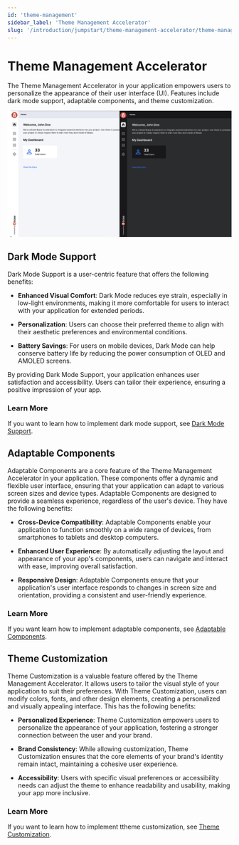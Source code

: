 ```yaml
---
id: 'theme-management'
sidebar_label: 'Theme Management Accelerator'
slug: '/introduction/jumpstart/theme-management-accelerator/theme-management'
---
```

# Theme Management Accelerator

The Theme Management Accelerator in your application empowers users to personalize the appearance of their user interface (UI). Features include dark mode support, adaptable components, and theme customization.

![Theme Managment Picture](../_images/themeManagment.jpg)

## Dark Mode Support

Dark Mode Support is a user-centric feature that offers the following benefits:

- **Enhanced Visual Comfort**: Dark Mode reduces eye strain, especially in low-light environments, making it more comfortable for users to interact with your application for extended periods.

- **Personalization**: Users can choose their preferred theme to align with their aesthetic preferences and environmental conditions.

- **Battery Savings**: For users on mobile devices, Dark Mode can help conserve battery life by reducing the power consumption of OLED and AMOLED screens.

By providing Dark Mode Support, your application enhances user satisfaction and accessibility. Users can tailor their experience, ensuring a positive impression of your app.

### Learn More

If you want to learn how to implement dark mode support, see [Dark Mode Support](./darkmode-support.md).


## Adaptable Components

Adaptable Components are a core feature of the Theme Management Accelerator in your application. These components offer a dynamic and flexible user interface, ensuring that your application can adapt to various screen sizes and device types. Adaptable Components are designed to provide a seamless experience, regardless of the user's device. They have the following benefits:

- **Cross-Device Compatibility**: Adaptable Components enable your application to function smoothly on a wide range of devices, from smartphones to tablets and desktop computers.

- **Enhanced User Experience**: By automatically adjusting the layout and appearance of your app's components, users can navigate and interact with ease, improving overall satisfaction.

- **Responsive Design**: Adaptable Components ensure that your application's user interface responds to changes in screen size and orientation, providing a consistent and user-friendly experience.

### Learn More

If you want learn how to implement adaptable components, see [Adaptable Components](./adaptable-components.md).

## Theme Customization

Theme Customization is a valuable feature offered by the Theme Management Accelerator. It allows users to tailor the visual style of your application to suit their preferences. With Theme Customization, users can modify colors, fonts, and other design elements, creating a personalized and visually appealing interface. This has the following benefits:

- **Personalized Experience**: Theme Customization empowers users to personalize the appearance of your application, fostering a stronger connection between the user and your brand.

- **Brand Consistency**: While allowing customization, Theme Customization ensures that the core elements of your brand's identity remain intact, maintaining a cohesive user experience.

- **Accessibility**: Users with specific visual preferences or accessibility needs can adjust the theme to enhance readability and usability, making your app more inclusive.

### Learn More

If you want to learn how to implement ttheme customization, see [Theme Customization](./theme-customization.md).


